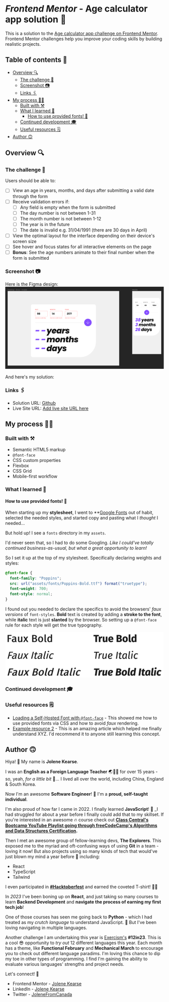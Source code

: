 # _Frontend Mentor_ - Age calculator app solution 🧮  

This is a solution to the [Age calculator app challenge on Frontend Mentor](https://www.frontendmentor.io/challenges/age-calculator-app-dF9DFFpj-Q). Frontend Mentor challenges help you improve your coding skills by building realistic projects. 

## Table of contents 📜

- [Overview 🔍](#overview)
  - [The challenge 🚵](#the-challenge)
  - [Screenshot 📷](#screenshot)
  - [Links 🖇️](#links)
- [My process 👩‍💻](#my-process)
  - [Built with ⚒️](#built-with)
  - [What I learned 📔](#what-i-learned)
    - [How to use provided fonts! 🫣]()
  - [Continued development 🎓](#continued-development)
  - [Useful resources 🗒️](#useful-resources)
- [Author 🙃](#author)

## Overview 🔍

### The challenge 🚵

Users should be able to:

- [ ] View an age in years, months, and days after submitting a valid date through the form
- [ ] Receive validation errors if:
  - [ ] Any field is empty when the form is submitted
  - [ ] The day number is not between 1-31
  - [ ] The month number is not between 1-12
  - [ ] The year is in the future
  - [ ] The date is invalid e.g. 31/04/1991 (there are 30 days in April)
- [ ] View the optimal layout for the interface depending on their device's screen size
- [ ] See hover and focus states for all interactive elements on the page
- [ ] **Bonus**: See the age numbers animate to their final number when the form is submitted

### Screenshot 📷

Here is the Figma design:
![figma design showing desktop with error messages and mobile](screenshots/figma-design.png)

And here's my solution:
![]()



### Links 🖇️

- Solution URL: [Github](https://github.com/JoleneKearse/fem-age-calculator-app)
- Live Site URL: [Add live site URL here](https://your-live-site-url.com)

## My process 👩‍💻

### Built with ⚒️

- Semantic HTML5 markup
- `@font-face`
- CSS custom properties
- Flexbox
- CSS Grid
- Mobile-first workflow

### What I learned 📔

#### How to use provided fonts! 🫣

When starting up my **stylesheet**, I went to **[Google Fonts](https://fonts.google.com/) out of habit, selected the needed styles, and started copy and pasting what I _thought_ I needed...

But hold up! I see a `fonts` directory in my `assets`. 

I'd never seen that, so I had to do some Googling. _Like I could've totally continued business-as-usual, but what a great opportunity to learn!_ 

So I set it up at the top of my stylesheet. Specifically declaring weights and styles:

```css
@font-face {
  font-family: "Poppins";
  src: url("assets/fonts/Poppins-Bold.ttf") format("truetype");
  font-weight: 700;
  font-style: normal;
}
```

I found out you needed to declare the specifics to avoid the browsers' _faux versions_ of `font-styles`. **Bold** text is created by adding a **stroke to the font**, while **italic** text is just **slanted** by the browser. So setting up a `@font-face` rule for each style will get the true typography.

![Browwser rendered font styles and their true counterparts](screenshots/faux-vs-true.png)

### Continued development 🎓



### Useful resources 🗒️

- [Loading a Self-Hosted Font with `@font-face`](https://www.digitalocean.com/community/tutorials/how-to-load-and-use-custom-fonts-with-css#loading-a-self-hosted-font-with-font-face) - This showed me how to use provided fonts via CSS and how to avoid _faux_ rendering.
- [Example resource 2](https://www.example.com) - This is an amazing article which helped me finally understand XYZ. I'd recommend it to anyone still learning this concept.


## Author 🙃

Hiya! 👋 My name is **Jolene Kearse**.  

I was an **English as a Foreign Language Teacher** ️🌏🧑‍🏫 for over 15 years - so, yeah, _for a little bit_ 🤌...  I lived all over the world, including China, England & South Korea.

Now I'm an awesome **Software Engineer**! 💃 I'm a **proud, self-taught individual**. 

I'm also proud of how far I came in 2022.  I finally learned **JavaScript**! 🍻 _I had struggled for about a year before I finally could add that to my skillset.  If you're interested in an awesome 🔥 course check out **[Class Central's Bootcamp YouTube Playlist going through freeCodeCamp's Algorithms and Data Structures Certification](https://www.youtube.com/playlist?list=PLU3RKvMpgrSEoqVIV14K_zuinrIBcnCgT).**

Then I met an awesome group of fellow-learning devs, **The Explorers**.  This exposed me to the myriad and oft-confusing ways of using **Git** in a team - loving it now!  But also projects using so many kinds of tech that would've just blown my mind a year before 🤯 including:
- React
- TypeScript
- Tailwind

I even participated in **[#Hacktoberfest](https://hacktoberfest.com/)** and earned the coveted T-shirt! 🎉👕


In *2023* I've been boning up on **React**, and just taking so many courses to learn **Backend Development** and **navigate the process of earning my first tech job**!

One of those courses has seen me going back to **Python** - which I had treated as my _crutch language_ to understand JavaScript.  🤣  But I've been loving navigating in multiple languages.

Another challenge I am undertaking this year is [Exercism's](https://exercism.org/) **#12in23**.  This is a cool 😎 opportunity to _try out_ 12 different languages this year.  Each month has a theme, like **Functional February** and **Mechanical March** to encourage you to check out different language paradims.  I'm loving this chance to dip my toe in other types of programming.  I find I'm gaining the ability to evaluate various languages' strengths and project needs.

Let's connect! 💬

- Frontend Mentor - [Jolene Kearse](https://www.frontendmentor.io/profile/JoleneKearse)
- LinkedIn - [Jolene Kearse](https://www.linkedin.com/in/jolene-kearse-2562ba218/)
- Twitter - [JoleneFromCanada](https://twitter.com/FromJolene)
